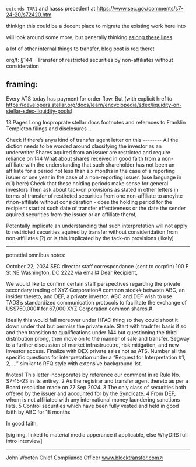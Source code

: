 `extends TAR1`  and  hasss precedent at https://www.sec.gov/comments/s7-24-20/s72420.htm

thinkign this could be a decent place to migrate the existing work here into

will look around some more, but generally thinking [aslong these lines](https://github.com/WhyDRS/DAO-docs/issues/12#issuecomment-2373467466)

a lot of other internal things to transfer, blog post is req theret

org/t:
§144 - Transfer of restricted securities by non-affiliates without consideration

## framing:

Every ATS today has payment for order flow. But (with explicit href to https://developers.stellar.org/docs/learn/encyclopedia/sdex/liquidity-on-stellar-sdex-liquidity-pools)



13 Pages Long
Incproprate stellar docs footnotes and refernces to Franklin Templeton filings and disclosures ... 



Check if there’s anyu kind of transfer agent letter on this --------
All the diction needs to be worded around classifying the investor as an underwriter
Shares aquired from an issuer are restricted and require reliance on 144 
What about shares received in good faith from a non-affiliate with the understanding that such shareholder has not been an affiliate for a period not less than six months in the case of a reporting issuer or one year in the case of a non-reporting issuer. (use language in c(1) here)
Check that these holding periods make sense for general investors
Then ask about tack-on provisions as stated in other letters in terms of transfer of restircted securities from one non-affiliate to anoyhte rtnon-affiliate without consideration - does the holding period for the recipient start at such date of transfer effectiveness or the date the sender aquired securities from the issuer or an affiliate therof,

Potentally implicate an understanding that such interpretation will not apply to restricted securities aquired by transfer without consideridation from non-affiliates (?) or is this implicated by the tack-on provisions (likely)

---

potnetial omnibus notes:


October 22, 2024
SEC director staff correspondance (sent to corpfin)
100 F St NE
Washington, DC 2222
via email#
Dear Recipient,

We would like to confirm certain staff perspectives regarding the private secondary trading of XYZ Corporation# common stock# between ABC, an insider thereto, and DEF, a private investor. ABC and DEF wish to use TAD3’s standardized communication protocols to facilitate the exchange of US$750,000# for 67,000 XYZ Corporation common shares.#


Ideally this would fall moreover under HFAC thing so they could shoot it down under that but permiss the private sale. Start with tradnfer basis if so and then transition to qualifications under 144 but questioning the third distribution prong, then move on to the manner of sale and transfer. Segway to a further discussion of market infrastrucutre, risk mitigation, and new investor access. Finalize with DEX private sales not as ATS. Number all the specific questions for interpretation under a “Request for Interpretation #1, 2, ...” similar to RFQ style with extensive background 1st.


fnotes1
This letter incorporates by reference our comment in re Rule No. S7-15-23 in its entirey.
2
 As the registrar and transfer agent thereto as per a Board resolution made on 27 Sep 2024.
3
 The only class of securities both offered by the issuer and accounted for by the Syndicate.
4
 From DEF, whom is not affiliated with any international money laundering sanctions lists.
5
 Control securities which have been fully vested and held in good faith by ABC for 18 months


In good faith,

[sig img, linked to material media apperance if applicable, else WhyDRS full intro interview]
___________________
John Wooten
Chief Compliance Officer
www.blocktransfer.com↗



	
